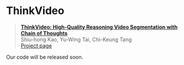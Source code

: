 # ThinkVideo 
> [**ThinkVideo: High-Quality Reasoning Video Segmentation with Chain of Thoughts**](https://arxiv.org/abs/2505.18561)      
> Shiu-hong Kao, Yu-Wing Tai, Chi-Keung Tang       
> [Project page](https://cse.hkust.edu.hk/~skao/thinkvideo.html)

Our code will be released soon.
